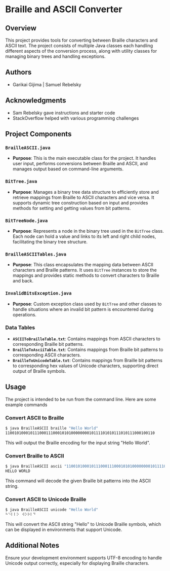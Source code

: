 # Braille and ASCII Converter

## Overview

This project provides tools for converting between Braille characters and ASCII text. The project consists of multiple Java classes each handling different aspects of the conversion process, along with utility classes for managing binary trees and handling exceptions.

## Authors

- Garikai Gijima | Samuel Rebelsky

## Acknowledgments

- Sam Rebelsky gave instructions and starter code
- StackOverflow helped with various programming challenges

## Project Components

### `BrailleASCII.java`
- **Purpose**: This is the main executable class for the project. It handles user input, performs conversions between Braille and ASCII, and manages output based on command-line arguments.

### `BitTree.java`
- **Purpose**: Manages a binary tree data structure to efficiently store and retrieve mappings from Braille to ASCII characters and vice versa. It supports dynamic tree construction based on input and provides methods for setting and getting values from bit patterns.

### `BitTreeNode.java`
- **Purpose**: Represents a node in the binary tree used in the `BitTree` class. Each node can hold a value and links to its left and right child nodes, facilitating the binary tree structure.

### `BrailleASCIITables.java`
- **Purpose**: This class encapsulates the mapping data between ASCII characters and Braille patterns. It uses `BitTree` instances to store the mappings and provides static methods to convert characters to Braille and back.

### `InvalidBitsException.java`
- **Purpose**: Custom exception class used by `BitTree` and other classes to handle situations where an invalid bit pattern is encountered during operations.

### Data Tables
- **`ASCIIToBrailleTable.txt`**: Contains mappings from ASCII characters to corresponding Braille bit patterns.
- **`BrailleToAsciiTable.txt`**: Contains mappings from Braille bit patterns to corresponding ASCII characters.
- **`BrailleToUnicodeTable.txt`**: Contains mappings from Braille bit patterns to corresponding hex values of Unicode characters, supporting direct output of Braille symbols.

## Usage

The project is intended to be run from the command line. Here are some example commands

### Convert ASCII to Braille
```bash
$ java BrailleASCII braille "Hello World"
110010100010111000111000101010000000010111101010111010111000100110
```
This will output the Braille encoding for the input string "Hello World".

### Convert Braille to ASCII
```bash
$ java BrailleASCII ascii "110010100010111000111000101010000000010111101010111010111000100110"
HELLO WORLD
```
This command will decode the given Braille bit patterns into the ASCII string.

### Convert ASCII to Unicode Braille
```bash
$ java BrailleASCII unicode "Hello World"
⠓⠑⠇⠇⠕⠀⠺⠕⠗⠇⠙
```
This will convert the ASCII string "Hello" to Unicode Braille symbols, which can be displayed in environments that support Unicode.

## Additional Notes

Ensure your development environment supports UTF-8 encoding to handle Unicode output correctly, especially for displaying Braille characters.

